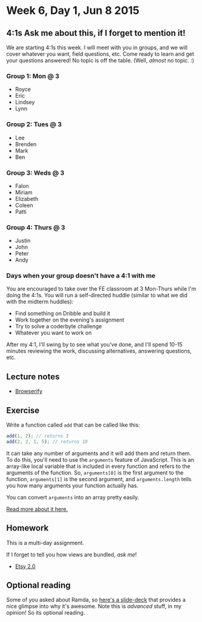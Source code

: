 # Week 6, Day 1, Jun 8 2015

## 4:1s Ask me about this, if I forget to mention it!

We are starting 4:1s this week. I will meet with you in groups, and we will cover whatever you want,
field questions, etc. Come ready to learn and get your questions answered! No topic is off the table.
(Well, *almost* no topic. :)

### Group 1: Mon @ 3

- Royce
- Eric
- Lindsey
- Lynn

### Group 2: Tues @ 3

- Lee
- Brenden
- Mark
- Ben

### Group 3: Weds @ 3

- Falon
- Miriam
- Elizabeth
- Coleen
- Patti

### Group 4: Thurs @ 3

- Justin
- John
- Peter
- Andy

### Days when your group doesn't have a 4:1 with me

You are encouraged to take over the FE classroom at 3 Mon-Thurs while I'm doing the 4:1s. You will
run a self-directed huddle (similar to what we did with the midterm huddles):

- Find something on Dribble and build it
- Work together on the evening's assignment
- Try to solve a coderbyte challenge
- Whatever you want to work on

After my 4:1, I'll swing by to see what you've done, and I'll spend 10-15 minutes reviewing the
work, discussing alternatives, answering questions, etc.

## Lecture notes

- [Browserify](https://github.com/tiy-durham-fe-cohort4/resources/blob/master/lessons/browserify.md)

## Exercise

Write a function called `add` that can be called like this:

```javascript
add(1, 2); // returns 3
add(2, 2, 1, 5); // returns 10
```

It can take any number of arguments and it will add them and return them. To do this, you'll need
to use the `arguments` feature of JavaScript. This is an array-like local variable that is included
in every function and refers to the arguments of the function. So, `arguments[0]` is the first 
argument to the function, `arguments[1]` is the second argument, and `arguments.length` tells you
how many arguments your function actually has.

You can convert `arguments` into an array pretty easily.

[Read more about it here.](https://developer.mozilla.org/en-US/docs/Web/JavaScript/Reference/Functions/arguments)

## Homework

This is a multi-day assignment.

If I forget to tell you how views are bundled, *ask me*!

- [Etsy 2.0](https://github.com/tiy-durham-fe-cohort4/etsy-starter)

## Optional reading

Some of you asked about Ramda, so [here's a slide-deck](http://scott.sauyet.com/Javascript/Talk/FunctionalProgramming/) 
that provides a nice glimpse into why it's awesome. Note this is *advanced* stuff, in my opinion! So
its optional reading.